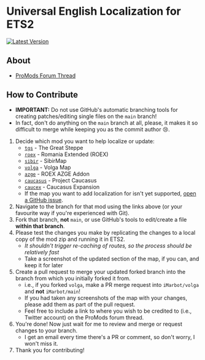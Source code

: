 # Universal English Localization for ETS2

[![Latest Version](https://img.shields.io/github/release/iMarbot/ETS2-Localization?label=Latest%20Version&style=for-the-badge)](https://github.com/iMarbot/ETS2-Localization/releases)

## About
* [ProMods Forum Thread](https://promods.net/viewtopic.php?t=35856)

## How to Contribute
* **IMPORTANT:** Do not use GitHub's automatic branching tools for creating patches/editing single files on the `main` branch!
* In fact, don't do anything on the `main` branch at all, please, it makes it so difficult to merge while keeping you as the commit author 😢.
1. Decide which mod you want to help localize or update:
	* [`tgs`](https://github.com/iMarbot/ETS2-Localization/tree/tgs) - The Great Steppe
	* [`roex`](https://github.com/iMarbot/ETS2-Localization/tree/roex) - Romania Extended (ROEX)
	* [`sibir`](https://github.com/iMarbot/ETS2-Localization/tree/sibir) - SibirMap
	* [`volga`](https://github.com/iMarbot/ETS2-Localization/tree/volga) - Volga Map
	* [`azge`](https://github.com/iMarbot/ETS2-Localization/tree/azge) - ROEX AZGE Addon
	* [`caucasus`](https://github.com/iMarbot/ETS2-Localization/tree/caucasus) - Project Caucasus
	* [`caucex`](https://github.com/iMarbot/ETS2-Localization/tree/caucex) - Caucasus Expansion
	* If the map you want to add localization for isn't yet supported, [open a GitHub issue](https://github.com/iMarbot/ETS2-Localization/issues/new).
2. Navigate to the branch for that mod using the links above (or your favourite way if you're experienced with Git).
3. Fork that branch, **not** `main`, or use GitHub's tools to edit/create a file **within that branch**.
4. Please test the changes you make by replicating the changes to a local copy of the mod zip and running it in ETS2.
	* *It shouldn't trigger re-caching of routes, so the process should be relatively fast*
	* Take a screenshot of the updated section of the map, if you can, and keep it for later
5. Create a pull request to merge your updated forked branch into the branch from which you initially forked it from.
	* i.e., if you forked `volga`, make a PR merge request into `iMarbot/volga` and **not** `iMarbot/main`!
	* If you had taken any screenshots of the map with your changes, please add them as part of the pull request.
	* Feel free to include a link to where you wish to be credited to (i.e., Twitter account) on the ProMods forum thread.
6. You're done! Now just wait for me to review and merge or request changes to your branch.
	* I get an email every time there's a PR or comment, so don't worry, I won't miss it.
7. Thank you for contributing!
